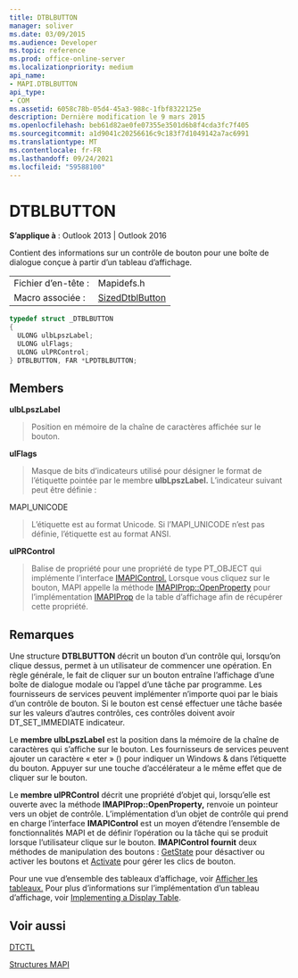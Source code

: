 ```yaml
---
title: DTBLBUTTON
manager: soliver
ms.date: 03/09/2015
ms.audience: Developer
ms.topic: reference
ms.prod: office-online-server
ms.localizationpriority: medium
api_name:
- MAPI.DTBLBUTTON
api_type:
- COM
ms.assetid: 6058c78b-05d4-45a3-988c-1fbf8322125e
description: Dernière modification le 9 mars 2015
ms.openlocfilehash: beb61d82ae0fe07355e3501d6b8f4cda3fc7f405
ms.sourcegitcommit: a1d9041c20256616c9c183f7d1049142a7ac6991
ms.translationtype: MT
ms.contentlocale: fr-FR
ms.lasthandoff: 09/24/2021
ms.locfileid: "59588100"
---
```

# <a name="dtblbutton"></a>DTBLBUTTON

  
  
**S’applique à** : Outlook 2013 | Outlook 2016 
  
Contient des informations sur un contrôle de bouton pour une boîte de dialogue conçue à partir d’un tableau d’affichage.
  
|||
|:-----|:-----|
|Fichier d’en-tête :  <br/> |Mapidefs.h  <br/> |
|Macro associée :  <br/> |[SizedDtblButton](sizeddtblbutton.md) <br/> |
   
```cpp
typedef struct _DTBLBUTTON
{
  ULONG ulbLpszLabel;
  ULONG ulFlags;
  ULONG ulPRControl;
} DTBLBUTTON, FAR *LPDTBLBUTTON;

```

## <a name="members"></a>Members

 **ulbLpszLabel**
  
> Position en mémoire de la chaîne de caractères affichée sur le bouton.
    
 **ulFlags**
  
> Masque de bits d’indicateurs utilisé pour désigner le format de l’étiquette pointée par le membre **ulbLpszLabel.** L’indicateur suivant peut être définie : 
    
MAPI_UNICODE 
  
> L’étiquette est au format Unicode. Si l’MAPI_UNICODE n’est pas définie, l’étiquette est au format ANSI.
    
 **ulPRControl**
  
> Balise de propriété pour une propriété de type PT_OBJECT qui implémente l’interface [IMAPIControl.](imapicontroliunknown.md) Lorsque vous cliquez sur le bouton, MAPI appelle la méthode [IMAPIProp::OpenProperty](imapiprop-openproperty.md) pour l’implémentation [IMAPIProp](imapipropiunknown.md) de la table d’affichage afin de récupérer cette propriété. 
    
## <a name="remarks"></a>Remarques

Une structure **DTBLBUTTON** décrit un bouton d’un contrôle qui, lorsqu’on clique dessus, permet à un utilisateur de commencer une opération. En règle générale, le fait de cliquer sur un bouton entraîne l’affichage d’une boîte de dialogue modale ou l’appel d’une tâche par programme. Les fournisseurs de services peuvent implémenter n’importe quoi par le biais d’un contrôle de bouton. Si le bouton est censé effectuer une tâche basée sur les valeurs d’autres contrôles, ces contrôles doivent avoir DT_SET_IMMEDIATE indicateur. 
  
Le **membre ulbLpszLabel** est la position dans la mémoire de la chaîne de caractères qui s’affiche sur le bouton. Les fournisseurs de services peuvent ajouter un caractère « eter » () pour indiquer un Windows &amp; dans l’étiquette du bouton. Appuyer sur une touche d’accélérateur a le même effet que de cliquer sur le bouton. 
  
Le **membre ulPRControl** décrit une propriété d’objet qui, lorsqu’elle est ouverte avec la méthode **IMAPIProp::OpenProperty,** renvoie un pointeur vers un objet de contrôle. L’implémentation d’un objet de contrôle qui prend en charge l’interface **IMAPIControl** est un moyen d’étendre l’ensemble de fonctionnalités MAPI et de définir l’opération ou la tâche qui se produit lorsque l’utilisateur clique sur le bouton. **IMAPIControl fournit** deux méthodes de manipulation des boutons : [GetState](imapicontrol-getstate.md) pour désactiver ou activer les boutons et [Activate](imapicontrol-activate.md) pour gérer les clics de bouton. 
  
Pour une vue d’ensemble des tableaux d’affichage, voir [Afficher les tableaux.](display-tables.md) Pour plus d’informations sur l’implémentation d’un tableau d’affichage, voir [Implementing a Display Table](display-table-implementation.md).
  
## <a name="see-also"></a>Voir aussi



[DTCTL](dtctl.md)


[Structures MAPI](mapi-structures.md)

